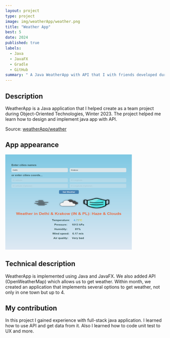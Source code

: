 ```yaml
---
layout: project
type: project
image: img/weatherApp/weather.png
title: "Weather App"
best: 5
date: 2024
published: true
labels:
  - Java
  - JavaFX
  - Gradle
  - GitHub
summary: " A Java WeatherApp with API that I with friends developed during Object-Oriented Technologies"
---
```


## Description
WeatherApp is a Java application that I helped create as a team project during Object-Oriented Technologies, Winter 2023. The project helped me learn how to design and implement java app with API.

Source: <a href="https://github.com/23adrian2300/AGH-Java-WeatherApp">weatherApp/weather</a>

## App appearance
<img class="img-fluid" src="../img/weatherApp/weatherApp.png" width="400" height="300">

## Technical description
WeatherApp is implemented using Java and JavaFX. We also added API (OpenWeatherMap) which allows us to get weather. Within month, we created an application that implements several options to get weather, not only in one town but up to 4.

## My contribution
In this project I gained experience with full-stack java application. I learned how to use API and get data from it. Also I learned how to code unit test to UX and more.

